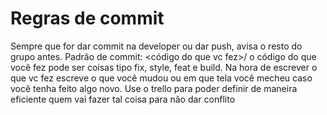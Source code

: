 #  Regras de commit 

Sempre que for dar commit na developer ou dar push, avisa o resto do grupo antes.
Padrão de commit: <código do que vc fez>/<o-que-voce-fez>
o código do que você fez pode ser coisas tipo fix, style, feat e build.
Na hora de escrever o que vc fez escreve o que você mudou ou em que tela você mecheu caso você tenha feito algo novo. 
Use o trello para poder definir de maneira eficiente quem vai fazer tal coisa para não dar conflito

